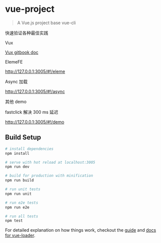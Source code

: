 # vue-project

> A Vue.js project base vue-cli

快速验证各种最佳实践

Vux

[Vux gitbook doc](https://www.gitbook.com/book/vuxjs/vux)

ElemeFE

http://127.0.0.1:3005/#!/eleme

Async 加载

http://127.0.0.1:3005/#!/async


其他 demo

  fastclick 解决 300 ms 延迟

http://127.0.0.1:3005/#!/demo

## Build Setup

``` bash
# install dependencies
npm install

# serve with hot reload at localhost:3005
npm run dev

# build for production with minification
npm run build

# run unit tests
npm run unit

# run e2e tests
npm run e2e

# run all tests
npm test
```

For detailed explanation on how things work, checkout the [guide](http://vuejs-templates.github.io/webpack/) and [docs for vue-loader](http://vuejs.github.io/vue-loader).
